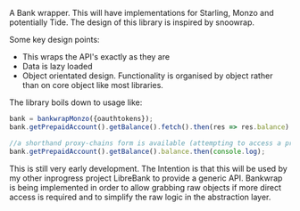A Bank wrapper. This will have implementations for Starling, Monzo and potentially Tide.
The design of this library is inspired by snoowrap.

Some key design points:
 - This wraps the API's exactly as they are
 - Data is lazy loaded
 - Object orientated design. Functionality is organised by object rather than on core object like most libraries.
 
 The library boils down to usage like:
 ```javascript
 bank = bankwrapMonzo({oauthtokens});
 bank.getPrepaidAccount().getBalance().fetch().then(res => res.balance).then(console.log);
 
 //a shorthand proxy-chains form is available (attempting to access a property automatically issues a .fetch and returns resolved var)
 bank.getPrepaidAccount().getBalance().balance.then(console.log);
 ```

This is still very early development. The Intention is that this will be used by my other inprogress project LibreBank to
provide a generic API. Bankwrap is being implemented in order to allow grabbing raw objects if more direct access is
required and to simplify the raw logic in the abstraction layer.
